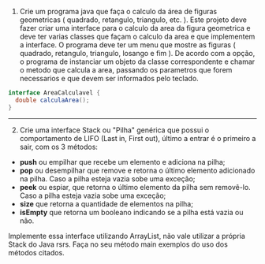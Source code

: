 1. Crie um programa java que faça o calculo da área de figuras geometricas ( quadrado, retangulo, triangulo, etc. ). Este projeto deve fazer criar uma interface para o calculo da area da figura geometrica e deve ter varias classes que façam o calculo da area e que implementem a interface. O programa deve ter um menu que mostre as figuras ( quadrado, retangulo, triangulo, losango e fim ). De acordo com a opção, o programa de instanciar um objeto da classe correspondente e chamar o metodo que calcula a area, passando os parametros que forem necessarios e que devem ser informados pelo teclado.

```java
interface AreaCalculavel {
  double calculaArea();
}
```

----

2. Crie uma interface Stack ou "Pilha" genérica que possui o comportamento de LIFO (Last in, First out), último a entrar é o primeiro a sair, com os 3 métodos:

- **push** ou empilhar que recebe um elemento e adiciona na pilha;
- **pop** ou desempilhar que remove e retorna o último elemento adicionado na pilha. Caso a pilha esteja vazia sobe uma exceção;
- **peek** ou espiar, que retorna o último elemento da pilha sem removê-lo. Caso a pilha esteja vazia sobe uma exceção;
- **size** que retorna a quantidade de elementos na pilha;
- **isEmpty** que retorna um booleano indicando se a pilha está vazia ou não.

Implemente essa interface utilizando ArrayList, não vale utilizar a própria Stack do Java rsrs. Faça no seu método main exemplos do uso dos métodos citados.